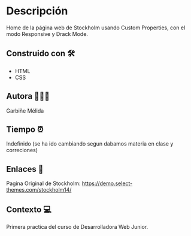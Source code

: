 # Descripción
 Home de la página web de Stockholm usando Custom Properties, con el modo Responsive y Drack Mode.
 
## Construido con 🛠
- HTML
- CSS

## Autora 👩🏻‍💻 
Garbiñe Mélida 

## Tiempo ⏰
Indefinido (se ha ido cambiando segun dabamos materia en clase y correciones) 

## Enlaces 🔗
Pagina Original de Stockholm: https://demo.select-themes.com/stockholm14/

## Contexto 💻
Primera practica del curso de Desarrolladora Web Junior.
